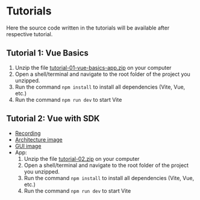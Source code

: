# Tutorials
Here the source code written in the tutorials will be available after respective tutorial.

## Tutorial 1: Vue Basics
1. Unzip the file [tutorial-01-vue-basics-app.zip](files/tutorial-01-vue-basics-app.zip) on your computer
2. Open a shell/terminal and navigate to the root folder of the project you unzipped.
3. Run the command `npm install` to install all dependencies (Vite, Vue, etc.)
4. Run the command `npm run dev` to start Vite

## Tutorial 2: Vue with SDK
* [Recording](https://www.youtube.com/watch?v=Zn7crbzG2bw)
* [Architecture image](./files/tutorial-02/architecture.png)
* [GUI image](./files/tutorial-02/gui.png)
* App:
	1. Unzip the file [tutorial-02.zip](files/tutorial-02/tutorial-02.zip) on your computer
	2. Open a shell/terminal and navigate to the root folder of the project you unzipped.
	3. Run the command `npm install` to install all dependencies (Vite, Vue, etc.)
	4. Run the command `npm run dev` to start Vite